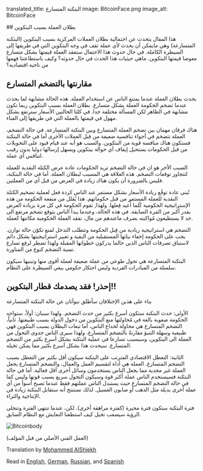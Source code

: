 translated_title: البتكنة المتسارع
image: BitcoinFace.png
image_alt: BitcoinFace

<div markdown="1" class="text-right">
## بطلان العملة بسبب البتكوين

هذا المقال يتحدث عن احتمالية بطلان العملات المركزية بسبب البتكوين (البتكنة المتسارعة) وهي مايمكن أن يحدث لأي عملة تقف في وجه البتكوين التي في طريقها إلى السيطرة الكاملة. في حال حدوث هذا الاحتمال ستفقد العملة قيمتها بشكل متسارع معوضا قيمتها البتكوين. ماهي حيثيات هذا الحدث في حال حدوثه؟ وكيف باستطاعتنا فهمها من ناحية اقتصادية؟

## مقارنتها بالتضخم المتسارع

يحدث بطلان العملة عندما يمتنع الناس عن استخدام العملة. هذه الحالة مشابهة لما يحدث عندما تضخم الحكومة العملة بشكل متسارع. بطلان العملة بسبب البتكوين ربما تكون مشابهة في الظاهر لكن المسألة مختلفة جدا. في كلتا الحالتين الأسعار سترتفع بشكل مهول في قيمتها بالعملة التي في طريقها إلى الفناء.

هناك فرقان مهمان بين تضخم العملة المتسارع وبين البتكنة المتسارعة. في حالة التضخم، العملة تتضخم في أجواء تنافسية ضعيفة من قبل العملات الأخرى أما في حالة البتكنة فستكون هناك منافسة قوية من البتكوين. والسبب هو أنه عند قيام قيود على التحويلات من قبل الحكومات يستحيل إيقاف أي حوالة بيتكوين ويسهل إرسالها دوليا بدون رقيب لتنافس أي عملة.

السبب الأخر هو ان في حالة التضخم تزيد الحكومات عادة عرض الكتلة النقدية للعملة لتتجاوز توقعات التضخم. هذه العلاقة هي المسبب لبطلان العملة. أما في حالة البتكنة، فليس بالضرورة أن يكون هناك زيادة في العرض من قبل أي من العملتين.

تُبنى عادة توقُع زيادة الأسعار بشكل مستمر عند الناس كردة فعل لعملية تضخيم الكتلة النقدية للعملة المستمر من قبل حكوماتهم. هذا يُقلل من منفعة الحكومة من هذه الإستراتيجية الحكومية كُلما أُعيد فِعلها. ولهذا, تقوم الحكومة في كل مرة بزيادة العرض بقدر أكبر من المرة السابقة. في  هذه الحالة، وعندما يبدأ الناس بتوقع تضخم مرتفع الى حد لا يستطيعون مُواكبته بصرف ماعندهم من مال، تفقد العملة الحكومية مكانتها كعملة.

التضخم هي استراتيجية ريادية من قِبل الحكومة وتتطلب التدخل لمنع تكوّن حالة توازن. يجب على الحكومة إخفاء نياتها المستقبلية من البقية و تغيير استراتيجيتها بشكل دائم لاستباق تصرفات الناس الذين حالما يدركون خطواتها المقبلة ولهذا تضطر لرفع تسارع نسبة التضخم كنوع من المناورة.

البتكنة المتسارعة هي تحول طوعي من عملة ضعيفة لعملة أقوى منها وتبنيها سيكون سلسلة من المبادرات الفردية وليس احتكار حكومي يبغي السيطرة على النظام.

## إحذر! فقد يصدمك قطار البتكوين!!

بناء على هذين الإختلافان سأطلق نبوأتان عن حالة البتكنة المتسارعة

الأولى: حدث البتكنة ستكون أسرع بكثير من حدث التضخم. ولهذا سببان: أولاً، ستواجه الحكومة صعوبة بالغة في مُحاولتها منع البتكوين من دخول الدولة بسبب طبيعتها. ثانياً، التضخم المتسارع هي محاولة لخداع الناس، أما تبعات البطلان بسبب البتكوين فهي طبيعية وسهلة التنبؤ مقارنةً بالتضخم المتسارِع. ولهذا سيرى الناس جدوى التحول من العملة الى البتكوين، وسيسبب تسارعا في عملية البتكنة بشكل أسرع بكثير من التضخم المتسارع. سيحدث هذا بشكل أسرع بكثير مما يمكن تخيله.

الثانية: التعطل الاقتصادي المترتب على البتكنة سيكون أقل بكثير من التعطل بسبب التضخم المتسارع. العملة هي أداة لتقسيم العمل والعمال، والتضخم المتسارع يجعل العملة غير مجدية مما يجعل الناس يستخدمون وسائل أخرى أقل فعالية. أما في حالة  البتكنة فسيستخدم الناس عملة أكثر قوة وسيكون التحول سريع بسبب قوتها وليس كما في حالة التضخم المتسارع حيث يستبدل الناس عملتهم فقط عندما تصبح أسوأ من أي عملة أخرى بديلة مثل الذهب أو صابون الغسيل. لذلك نستنتج أنه ستقابل البتكنة زيادة في الإنتاجية والثراء.

فترة البتكنة ستكون فترة محيرة (كفترة مراهقة أخرى). لكن، عندما تنتهي الفترة وتنجلي الرؤية سيصعب تخيل كيف استطعنا التعايش مع النظام السابق.
</div>

<div class="article-image">
  <img class="img-responsive center-block img-rounded" alt="Bitcoinbody" src="/static/img/mempool/hyperbitcoinization/Bitcoinbody.png"/>
</div>

<p class="text-muted text-center">
	(العمل الفني الأصلي من قبل المؤلف)
</p>

Translation by <a href="https://twitter.com/MAlashiekh">Mohammed AlShiekh</a>

Read in [English](/mempool/hyperbitcoinization/), [German](/mempool/hyperbitcoinization/de/), [Russian](/mempool/hyperbitcoinization/ru/), and [Spanish](/mempool/hyperbitcoinization/es/)
